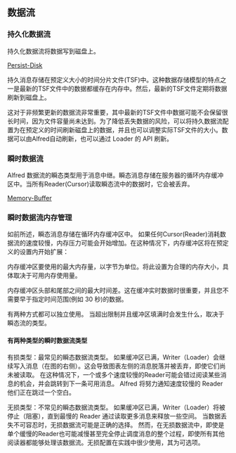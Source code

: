 ## 数据流

### 持久化数据流

持久化数据流将数据写到磁盘上。

[Persist-Disk](https://github.com/datasphere-oss/Alfred/blob/main/picture/Persist-Disk.png)

持久消息存储在预定义大小的时间分片文件(TSF)中。这种数据存储模型的特点之一是最新的TSF文件中的数据都缓存在内存中。然后，最新的TSF文件定期将数据刷新到磁盘上。

这对于非频繁更新的数据流非常重要，其中最新的TSF文件中数据可能不会保留很长时间，因为文件容量尚未达到。为了降低丢失数据的风险，可以将持久数据流配置为在预定义的时间刷新磁盘上的数据，并且也可以调整实际TSF文件的大小。数据可以由Alfred自动刷新，也可以通过 Loader 的 API 刷新。

### 瞬时数据流

Alfred 数据流的瞬态类型用于消息中继。瞬态消息存储在服务器的循环内存缓冲区中。当所有Reader(Cursor)读取瞬态流中的数据时，它会被丢弃。

[Memory-Buffer](https://github.com/datasphere-oss/Alfred/blob/main/picture/Memory-Buffer.png)


### 瞬时数据流内存管理

如前所述，瞬态消息存储在循环内存缓冲区中。 如果任何Cursor(Reader)消耗数据流的速度较慢，内存压力可能会开始增加。在这种情况下，内存缓冲区将在预定义的设置内开始扩展：

内存缓冲区要使用的最大内存量，以字节为单位。将此设置为合理的内存大小，具体取决于可用内存使用量。

内存缓冲区头部和尾部之间的最大时间差。这在缓冲实时数据时很重要，并且您不需要早于指定时间范围(例如 30 秒)的数据。

有两种方式都可以独立使用。 当超出限制并且缓冲区填满时会发生什么，取决于瞬态流的类型。

#### 有两种类型的瞬时数据流类型

有损类型：最常见的瞬态数据流类型。 如果缓冲区已满，Writer（Loader）会继续写入消息（在图的右侧）。这会导致图表左侧的消息脱落并被丢弃，即使它们尚未被读取。 在这种情况下，一个或多个速度较慢的Reader可能会错过阅读某些消息的机会，并会跳转到下一条可用消息。 Alfred 将努力通知速度较慢的 Reader 他们正在跳过一个空白。

无损类型：不常见的瞬态数据流类型。 如果缓冲区已满，Writer（Loader）将被停止（阻塞），直到最慢的 Reader 通过读取更多消息来释放一些空间。 当数据丢失不可容忍时，无损数据流可能是正确的选择。 然而，在无损数据流中，即使是单个缓慢的Reader也可能减慢甚至完全停止调度消息的整个过程，即使所有其他阅读器都能够处理该数据流。无损配置在实践中很少使用，其为可选项。




